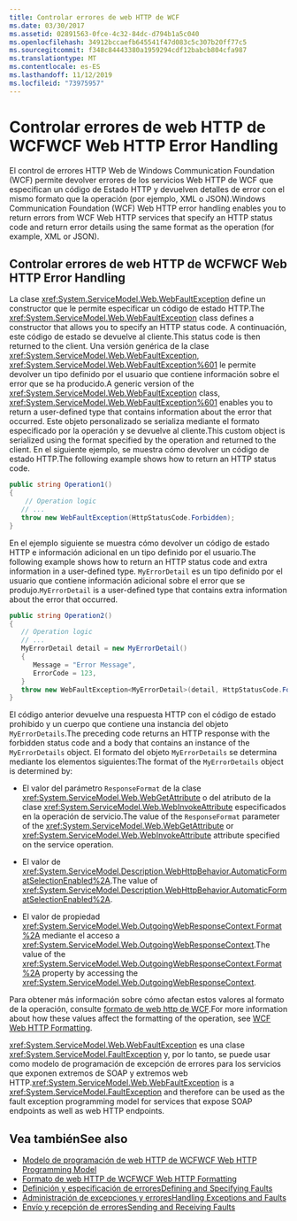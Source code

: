 ```yaml
---
title: Controlar errores de web HTTP de WCF
ms.date: 03/30/2017
ms.assetid: 02891563-0fce-4c32-84dc-d794b1a5c040
ms.openlocfilehash: 34912bccaefb645541f47d083c5c307b20ff77c5
ms.sourcegitcommit: f348c84443380a1959294cdf12babcb804cfa987
ms.translationtype: MT
ms.contentlocale: es-ES
ms.lasthandoff: 11/12/2019
ms.locfileid: "73975957"
---
```

# <a name="wcf-web-http-error-handling"></a><span data-ttu-id="93a58-102">Controlar errores de web HTTP de WCF</span><span class="sxs-lookup"><span data-stu-id="93a58-102">WCF Web HTTP Error Handling</span></span>
<span data-ttu-id="93a58-103">El control de errores HTTP Web de Windows Communication Foundation (WCF) permite devolver errores de los servicios Web HTTP de WCF que especifican un código de Estado HTTP y devuelven detalles de error con el mismo formato que la operación (por ejemplo, XML o JSON).</span><span class="sxs-lookup"><span data-stu-id="93a58-103">Windows Communication Foundation (WCF) Web HTTP error handling enables you to return errors from WCF Web HTTP services that specify an HTTP status code and return error details using the same format as the operation (for example, XML or JSON).</span></span>  
  
## <a name="wcf-web-http-error-handling"></a><span data-ttu-id="93a58-104">Controlar errores de web HTTP de WCF</span><span class="sxs-lookup"><span data-stu-id="93a58-104">WCF Web HTTP Error Handling</span></span>  
 <span data-ttu-id="93a58-105">La clase <xref:System.ServiceModel.Web.WebFaultException> define un constructor que le permite especificar un código de estado HTTP.</span><span class="sxs-lookup"><span data-stu-id="93a58-105">The <xref:System.ServiceModel.Web.WebFaultException> class defines a constructor that allows you to specify an HTTP status code.</span></span> <span data-ttu-id="93a58-106">A continuación, este código de estado se devuelve al cliente.</span><span class="sxs-lookup"><span data-stu-id="93a58-106">This status code is then returned to the client.</span></span> <span data-ttu-id="93a58-107">Una versión genérica de la clase <xref:System.ServiceModel.Web.WebFaultException>, <xref:System.ServiceModel.Web.WebFaultException%601> le permite devolver un tipo definido por el usuario que contiene información sobre el error que se ha producido.</span><span class="sxs-lookup"><span data-stu-id="93a58-107">A generic version of the <xref:System.ServiceModel.Web.WebFaultException> class, <xref:System.ServiceModel.Web.WebFaultException%601> enables you to return a user-defined type that contains information about the error that occurred.</span></span> <span data-ttu-id="93a58-108">Este objeto personalizado se serializa mediante el formato especificado por la operación y se devuelve al cliente.</span><span class="sxs-lookup"><span data-stu-id="93a58-108">This custom object is serialized using the format specified by the operation and returned to the client.</span></span> <span data-ttu-id="93a58-109">En el siguiente ejemplo, se muestra cómo devolver un código de estado HTTP.</span><span class="sxs-lookup"><span data-stu-id="93a58-109">The following example shows how to return an HTTP status code.</span></span>  
  
```csharp
public string Operation1()
{
    // Operation logic  
   // ...
   throw new WebFaultException(HttpStatusCode.Forbidden);
}  
```  
  
 <span data-ttu-id="93a58-110">En el ejemplo siguiente se muestra cómo devolver un código de estado HTTP e información adicional en un tipo definido por el usuario.</span><span class="sxs-lookup"><span data-stu-id="93a58-110">The following example shows how to return an HTTP status code and extra information in a user-defined type.</span></span> <span data-ttu-id="93a58-111">`MyErrorDetail` es un tipo definido por el usuario que contiene información adicional sobre el error que se produjo.</span><span class="sxs-lookup"><span data-stu-id="93a58-111">`MyErrorDetail` is a user-defined type that contains extra information about the error that occurred.</span></span>  
  
```csharp
public string Operation2()
{
   // Operation logic  
   // ...
   MyErrorDetail detail = new MyErrorDetail()
   {  
      Message = "Error Message",  
      ErrorCode = 123,  
   }  
   throw new WebFaultException<MyErrorDetail>(detail, HttpStatusCode.Forbidden);  
}  
```  
  
 <span data-ttu-id="93a58-112">El código anterior devuelve una respuesta HTTP con el código de estado prohibido y un cuerpo que contiene una instancia del objeto `MyErrorDetails`.</span><span class="sxs-lookup"><span data-stu-id="93a58-112">The preceding code returns an HTTP response with the forbidden status code and a body that contains an instance of the `MyErrorDetails` object.</span></span> <span data-ttu-id="93a58-113">El formato del objeto `MyErrorDetails` se determina mediante los elementos siguientes:</span><span class="sxs-lookup"><span data-stu-id="93a58-113">The format of the `MyErrorDetails` object is determined by:</span></span>  
  
- <span data-ttu-id="93a58-114">El valor del parámetro `ResponseFormat` de la clase <xref:System.ServiceModel.Web.WebGetAttribute> o del atributo de la clase <xref:System.ServiceModel.Web.WebInvokeAttribute> especificados en la operación de servicio.</span><span class="sxs-lookup"><span data-stu-id="93a58-114">The value of the `ResponseFormat` parameter of the <xref:System.ServiceModel.Web.WebGetAttribute> or <xref:System.ServiceModel.Web.WebInvokeAttribute> attribute specified on the service operation.</span></span>  
  
- <span data-ttu-id="93a58-115">El valor de <xref:System.ServiceModel.Description.WebHttpBehavior.AutomaticFormatSelectionEnabled%2A>.</span><span class="sxs-lookup"><span data-stu-id="93a58-115">The value of <xref:System.ServiceModel.Description.WebHttpBehavior.AutomaticFormatSelectionEnabled%2A>.</span></span>  
  
- <span data-ttu-id="93a58-116">El valor de propiedad <xref:System.ServiceModel.Web.OutgoingWebResponseContext.Format%2A> mediante el acceso a <xref:System.ServiceModel.Web.OutgoingWebResponseContext>.</span><span class="sxs-lookup"><span data-stu-id="93a58-116">The value of the <xref:System.ServiceModel.Web.OutgoingWebResponseContext.Format%2A> property by accessing the <xref:System.ServiceModel.Web.OutgoingWebResponseContext>.</span></span>  
  
 <span data-ttu-id="93a58-117">Para obtener más información sobre cómo afectan estos valores al formato de la operación, consulte [formato de web http de WCF](../../../../docs/framework/wcf/feature-details/wcf-web-http-formatting.md).</span><span class="sxs-lookup"><span data-stu-id="93a58-117">For more information about how these values affect the formatting of the operation, see [WCF Web HTTP Formatting](../../../../docs/framework/wcf/feature-details/wcf-web-http-formatting.md).</span></span>  
  
 <span data-ttu-id="93a58-118"><xref:System.ServiceModel.Web.WebFaultException> es una clase <xref:System.ServiceModel.FaultException> y, por lo tanto, se puede usar como modelo de programación de excepción de errores para los servicios que exponen extremos de SOAP y extremos web HTTP.</span><span class="sxs-lookup"><span data-stu-id="93a58-118"><xref:System.ServiceModel.Web.WebFaultException> is a <xref:System.ServiceModel.FaultException> and therefore can be used as the fault exception programming model for services that expose SOAP endpoints as well as web HTTP endpoints.</span></span>  
  
## <a name="see-also"></a><span data-ttu-id="93a58-119">Vea también</span><span class="sxs-lookup"><span data-stu-id="93a58-119">See also</span></span>

- [<span data-ttu-id="93a58-120">Modelo de programación de web HTTP de WCF</span><span class="sxs-lookup"><span data-stu-id="93a58-120">WCF Web HTTP Programming Model</span></span>](../../../../docs/framework/wcf/feature-details/wcf-web-http-programming-model.md)
- [<span data-ttu-id="93a58-121">Formato de web HTTP de WCF</span><span class="sxs-lookup"><span data-stu-id="93a58-121">WCF Web HTTP Formatting</span></span>](../../../../docs/framework/wcf/feature-details/wcf-web-http-formatting.md)
- [<span data-ttu-id="93a58-122">Definición y especificación de errores</span><span class="sxs-lookup"><span data-stu-id="93a58-122">Defining and Specifying Faults</span></span>](../../../../docs/framework/wcf/defining-and-specifying-faults.md)
- [<span data-ttu-id="93a58-123">Administración de excepciones y errores</span><span class="sxs-lookup"><span data-stu-id="93a58-123">Handling Exceptions and Faults</span></span>](../../../../docs/framework/wcf/extending/handling-exceptions-and-faults.md)
- [<span data-ttu-id="93a58-124">Envío y recepción de errores</span><span class="sxs-lookup"><span data-stu-id="93a58-124">Sending and Receiving Faults</span></span>](../../../../docs/framework/wcf/sending-and-receiving-faults.md)
